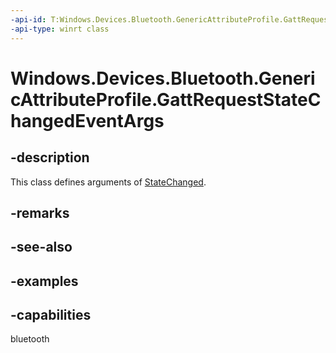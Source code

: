```yaml
---
-api-id: T:Windows.Devices.Bluetooth.GenericAttributeProfile.GattRequestStateChangedEventArgs
-api-type: winrt class
---
```


<!-- Class syntax.
public class GattRequestStateChangedEventArgs 
-->

# Windows.Devices.Bluetooth.GenericAttributeProfile.GattRequestStateChangedEventArgs

## -description
This class defines arguments of [StateChanged](gattreadrequest_statechanged.md).

## -remarks

## -see-also

## -examples


## -capabilities
bluetooth
